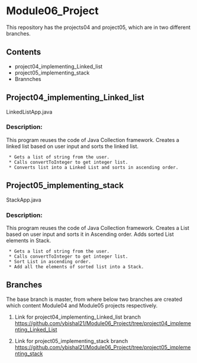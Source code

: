 
# Module06_Project

This repository has the projects04 and project05, which are in two different branches.


## **Contents**
- project04_implementing_Linked_list
- project05_implementing_stack
- Brannches


## **Project04_implementing_Linked_list**
LinkedListApp.java

### Description: 
This program reuses the code of Java Collection framework.
Creates a linked list based on user input and sorts the linked list.
 
     * Gets a list of string from the user.
     * Calls convertToInteger to get integer list.
     * Converts list into a Linked List and sorts in ascending order.


## **Project05_implementing_stack**
StackApp.java

### Description: 
This program reuses the code of Java Collection framework.
Creates a List based on user input and sorts it in Ascending order. Adds sorted List elements in Stack.

     * Gets a list of string from the user.
     * Calls convertToInteger to get integer list.
     * Sort List in ascending order.
     * Add all the elements of sorted list into a Stack.

## **Branches**
 The base branch is master, from where below two branches are created which content Module04 and Module05 projects respectively.
 1. Link for project04_implementing_Linked_list branch
    https://github.com/ybishal21/Module06_Project/tree/project04_implementing_Linked_List

 2. Link for project05_implementing_stack branch
    https://github.com/ybishal21/Module06_Project/tree/project05_implementing_stack






